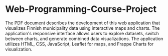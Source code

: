 # Web-Programming-Course-Project

The PDF document describes the development of this web application that visualizes Finnish municipality data using interactive maps and charts. The application's responsive interface allows users to explore datasets, switch between charts, and generate combined data visualizations. The application utilizes HTML, CSS, JavaScript, Leaflet for maps, and Frappe Charts for visualization.
